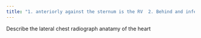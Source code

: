 ```yaml
---
title: "1. anteriorly against the sternum is the RV  2. Behind and inferior is the LV  3. Posterior and superior is the LA  4. Mini aortic arch: Pulmonary artery"
---
```

Describe the lateral chest radiograph anatamy of the heart


